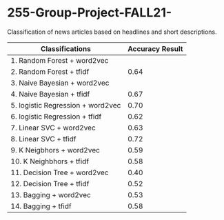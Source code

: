# 255-Group-Project-FALL21-
Classification of news articles based on headlines and short descriptions.

|Classifications|Accuracy Result|
|---|---|
|1. Random Forest + word2vec                 | |
|2. Random Forest + tfidf                    | 0.64|
|3. Naive Bayesian + word2vec                | |
|4. Naive Bayesian + tfidf                   | 0.67|
|5. logistic Regression + word2vec           | 0.70|
|6. logistic Regression + tfidf              | 0.62|
|7. Linear SVC + word2vec                    | 0.63|
|8. Linear SVC + tfidf                       | 0.72|
|9. K Neigbhors + word2vec                   | 0.59|
|10. K Neighbhors + tfidf                    | 0.58|
|11. Decision Tree + word2vec                | 0.40|
|12. Decision Tree + tfidf                   | 0.52|
|13. Bagging + word2vec                      | 0.53|
|14. Bagging + tfidf                         | 0.58|


